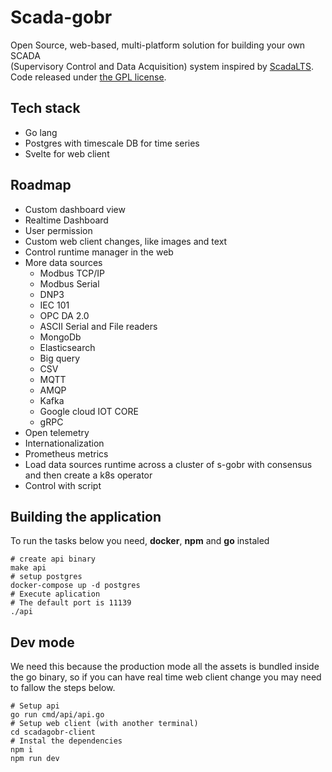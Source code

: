 # Scada-gobr

Open Source, web-based, multi-platform solution for building your own SCADA   
(Supervisory Control and Data Acquisition) system inspired by [ScadaLTS](https://github.com/SCADA-LTS/Scada-LTS).
Code released under [the GPL license](https://github.com/SCADA-LTS/Scada-LTS/blob/develop/LICENSE).

## Tech stack

* Go lang
* Postgres with timescale DB for time series
* Svelte for web client

## Roadmap

* Custom dashboard view
* Realtime Dashboard
* User permission
* Custom web client changes, like images and text
* Control runtime manager in the web
* More data sources
  * Modbus TCP/IP
  * Modbus Serial
  * DNP3
  * IEC 101
  * OPC DA 2.0
  * ASCII Serial and File readers 
  * MongoDb
  * Elasticsearch
  * Big query
  * CSV
  * MQTT
  * AMQP
  * Kafka
  * Google cloud IOT CORE
  * gRPC
* Open telemetry
* Internationalization 
* Prometheus metrics
* Load data sources runtime across a cluster of s-gobr with consensus and then create a k8s operator
* Control with script

## Building the application

To run the tasks below you need, **docker**, **npm** and **go** instaled

```shell
# create api binary
make api
# setup postgres
docker-compose up -d postgres
# Execute aplication
# The default port is 11139
./api
```

## Dev mode

We need this because the production mode all the assets is bundled inside the go binary, so if you can have real time web client change you may need to fallow the steps below.

```shell
# Setup api
go run cmd/api/api.go
# Setup web client (with another terminal)
cd scadagobr-client
# Instal the dependencies
npm i
npm run dev
```